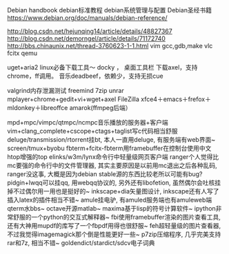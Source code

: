 Debian handbook
debian标准教程
debian系统管理与配置
Debian圣经书籍
https://www.debian.org/doc/manuals/debian-reference/


http://blog.csdn.net/hejunqing14/article/details/48827367
http://blog.csdn.net/demorngel/article/details/71172740
http://bbs.chinaunix.net/thread-3760623-1-1.html
vim
gcc,gdb,make
vlc
fcitx
qemu

uget+aria2 linux必备下载工具～
docky ， 桌面工具栏
下载axel，支持chrome，ff调用。
音乐deadbeef，依赖少，支持无损cue

valgrind内存泄漏测试
freemind
7zip unrar
mplayer+chrome+gedit+vi+wget+axel
FileZilla
xfce4＋emacs＋frefox＋mldonkey＋libreoffce
amarok(ffmpeg后端）

mpd+mpc/vimpc/qtmpc/ncmpc音乐播放的服务器+客户端
vim+clang_complete+cscope+ctags+taglist写c代码相当舒服
deluge/transmission/rtorrent挂bt, 本人一直用deluge, 有服务端有web界面~
screen/tmux+byobu
fbterm+fcitx-fbterm用framebuffer在控制台使用中文
htop增强的top
elinks/w3m/lynx命令行中轻量级网页客户端
ranger个人觉得比mc要强的命令行中的文件管理器, 其实主要原因是以前用mc退出之后各种乱码, ranger没这事, 大概是因为debian stable源的东西比较老所以可能有bug? 
pidgin+lwqq可以挂qq, 用webqq协议的, 另外还有libofetion, 虽然偶尔会吐核挂掉不过偶尔用一用也是挺好的~
inkscape+dia矢量图设计, inkscape还有人写了插入latex的插件相当不错~
amule挂电驴, 有amuled服务端也有amuleweb端
qterm水bbs~
octave开源matlab~
maxima基于lisp的符号计算软件~
ipython非常舒服的一个python的交互式解释器~
fbi使用framebuffer渲染的图片查看工具, 还有大神用mupdf的库写了一个fbpdf用得也很舒服~
feh超轻量级的图片查看器, 不过我觉得imagemagick那个倒是性能更好一些~
p7zip压缩程序, 几乎完美支持rar和7z, 相当不错~
goldendict/stardict/sdcv电子词典








